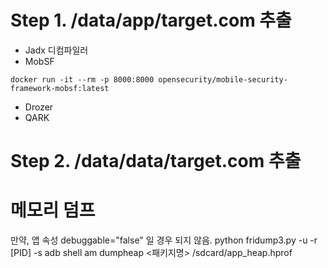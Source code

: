 # Step 1. /data/app/target.com 추출
+ Jadx 디컴파일러
+ MobSF
```
docker run -it --rm -p 8000:8000 opensecurity/mobile-security-framework-mobsf:latest
```
+ Drozer
+ QARK

# Step 2. /data/data/target.com 추출

# 메모리 덤프
만약, 앱 속성 debuggable="false" 일 경우 되지 않음.
python fridump3.py -u -r [PID] -s
adb shell am dumpheap <패키지명> /sdcard/app_heap.hprof

